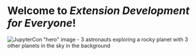 # Welcome to _Extension Development for Everyone_!

![JupyterCon "hero" image - 3 astronauts exploring a rocky planet with 3 other planets in the sky in the background](https://events.linuxfoundation.org/wp-content/uploads/2025/03/JupyterCon25-LF-SubHero-2048x640.jpg)

